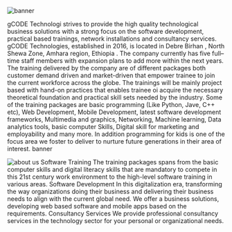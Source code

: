 ![banner](https://github.com/Temesgenswe/Portfolio-Project-Blog/assets/101357503/ccbc2354-056d-457b-a445-c20a4fdc1c36)

gCODE Technologi strives to provide the high quality technological business solutions with a strong focus on the software development, practical based trainings, network installations and consultancy services. gCODE Technologies, established in 2016, is located in Debre Birhan , North Shewa Zone, Amhara region, Ethiopia . The company currently has five full–time staff members with expansion plans to add more within the next years.
The training delivered by the company are of different packages both customer demand driven and market-driven that empower trainee to join the current workforce across the globe. The trainings will be mainly project based with hand-on practices that enables trainee oi acquire the necessary theoretical foundation and practical skill sets needed by the industry. Some of the training packages are basic programming (Like Python, Jave, C++ etc), Web Development, Mobile Development, latest software development frameworks, Multimedia and graphics, Networking, Machine learning, Data analytics tools, basic computer Skills, Digital skill for marketing and employability and many more. In addition programming for kids is one of the focus area we foster to deliver to nurture future generations in their area of interest.
banner

![about us](https://github.com/Temesgenswe/Portfolio-Project-Blog/assets/101357503/a0f49012-d6a3-44c3-b541-a1d69b901e5a)
Software Training
The training packages spans from the basic computer skills and digital literacy skills that are mandatory to compete in this 21st century work environment to the high-level software training in various areas. 
Software Development 
In this digitalization era, transforming the way organizations doing their business and delivering their business needs to align with the current global need. We offer a business solutions, developing web based software and mobile apps based on the requirements. 
Consultancy Services 
We provide professional consultancy services in the technology sector for your personal or organizational needs. 
